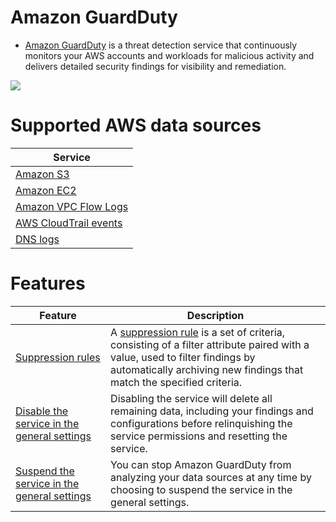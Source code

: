 # Amazon GuardDuty
- [Amazon GuardDuty](https://aws.amazon.com/guardduty/) is a threat detection service that continuously monitors your AWS accounts and workloads for malicious activity and delivers detailed security findings for visibility and remediation.

![](https://d1.awsstatic.com/Security/Amazon-GuardDuty/Amazon-GuardDuty_HIW.057a144483974cb73ab5f3f87a50c7c79f6521fb.png)

# Supported AWS data sources

| Service                                                                                        |
|------------------------------------------------------------------------------------------------|
| [Amazon S3](../../7_StorageServices/3_ObjectStorageS3/Readme.md)                               |
| [Amazon EC2](../../3_ComputeServices/AmazonEC2/Readme.md)                                      |
| [Amazon VPC Flow Logs](../../1_NetworkingAndContentDelivery/3_NetworkFoundationsVPC/Readme.md) |
| [AWS CloudTrail events](../AWSCloudTrail.md)                                                   |
| [DNS logs](../../1_NetworkingAndContentDelivery/1_EdgeNetworking/AmazonRoute53/Readme.md)      |

# Features

| Feature                                                                                                                       | Description                                                                                                                                                                                                                                                                         |
|-------------------------------------------------------------------------------------------------------------------------------|-------------------------------------------------------------------------------------------------------------------------------------------------------------------------------------------------------------------------------------------------------------------------------------|
| [Suppression rules](https://docs.aws.amazon.com/guardduty/latest/ug/findings_suppression-rule.html)                           | A [suppression rule](https://docs.aws.amazon.com/guardduty/latest/ug/findings_suppression-rule.html) is a set of criteria, consisting of a filter attribute paired with a value, used to filter findings by automatically archiving new findings that match the specified criteria. |
| [Disable the service in the general settings](https://docs.aws.amazon.com/guardduty/latest/ug/guardduty_suspend-disable.html) | Disabling the service will delete all remaining data, including your findings and configurations before relinquishing the service permissions and resetting the service.                                                                                                            |
| [Suspend the service in the general settings](https://docs.aws.amazon.com/guardduty/latest/ug/guardduty_suspend-disable.html) | You can stop Amazon GuardDuty from analyzing your data sources at any time by choosing to suspend the service in the general settings.                                                                                                                                              |

